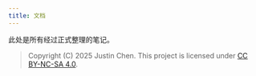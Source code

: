 ```yaml
---
title: 文档
---
```


此处是所有经过正式整理的笔记。

> Copyright (C) 2025 Justin Chen. This project is licensed under [CC BY-NC-SA 4.0](https://creativecommons.org/licenses/by-nc-sa/4.0/).
